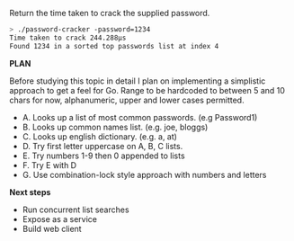 Return the time taken to crack the supplied password.

```bash
> ./password-cracker -password=1234
Time taken to crack 244.288µs
Found 1234 in a sorted top passwords list at index 4
```
**PLAN**

Before studying this topic in detail I plan on implementing a simplistic approach to get a feel for Go.
Range to be hardcoded to between 5 and 10 chars for now, alphanumeric, upper and lower cases permitted.

* A. Looks up a list of most common passwords. (e.g Password1)
* B. Looks up common names list. (e.g. joe, bloggs)
* C. Looks up english dictionary. (e.g. a, at)
* D. Try first letter uppercase on A, B, C lists.
* E. Try numbers 1-9 then 0 appended to lists
* F. Try E with D
* G. Use combination-lock style approach with numbers and letters

**Next steps**
* Run concurrent list searches
* Expose as a service
* Build web client
